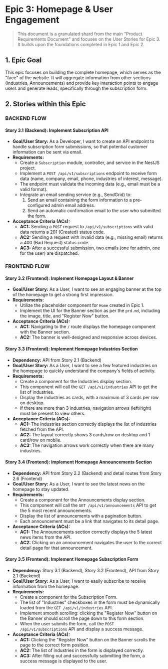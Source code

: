# Epic 3: Homepage & User Engagement

> This document is a granulated shard from the main "Product Requirements Document" and focuses on the User Stories for Epic 3. It builds upon the foundations completed in Epic 1 and Epic 2.

## 1. Epic Goal

This epic focuses on building the complete homepage, which serves as the "face" of the website. It will aggregate information from other sections (Industries, Announcements) and provide key interaction points to engage users and generate leads, specifically through the subscription form.

## 2. Stories within this Epic

### BACKEND FLOW

#### Story 3.1 (Backend): Implement Subscription API

*   **Goal/User Story:** As a Developer, I want to create an API endpoint to handle subscription form submissions, so that potential customer information can be sent via email.
*   **Requirements:**
    *   Create a `Subscription` module, controller, and service in the NestJS project.
    *   Implement a `POST /api/v1/subscriptions` endpoint to receive form data (name, company, email, phone, industries of interest, message).
    *   The endpoint must validate the incoming data (e.g., email must be a valid format).
    *   Integrate an email sending service (e.g., SendGrid) to:
        1.  Send an email containing the form information to a pre-configured admin email address.
        2.  Send an automatic confirmation email to the user who submitted the form.
*   **Acceptance Criteria (ACs):**
    *   **AC1:** Sending a `POST` request to `/api/v1/subscriptions` with valid data returns a 201 (Created) status code.
    *   **AC2:** Sending a request with invalid data (e.g., missing email) returns a 400 (Bad Request) status code.
    *   **AC3:** After a successful submission, two emails (one for admin, one for the user) are dispatched.

### FRONTEND FLOW

#### Story 3.2 (Frontend): Implement Homepage Layout & Banner

*   **Goal/User Story:** As a User, I want to see an engaging banner at the top of the homepage to get a strong first impression.
*   **Requirements:**
    *   Utilize the placeholder component for `Home` created in Epic 1.
    *   Implement the UI for the Banner section as per the `prd.md`, including the image, title, and "Register Now" button.
*   **Acceptance Criteria (ACs):**
    *   **AC1:** Navigating to the `/` route displays the homepage component with the Banner section.
    *   **AC2:** The banner is well-designed and responsive across devices.

#### Story 3.3 (Frontend): Implement Homepage Industries Section

*   **Dependency:** API from Story 2.1 (Backend)
*   **Goal/User Story:** As a User, I want to see a few featured industries on the homepage to quickly understand the company's fields of activity.
*   **Requirements:**
    *   Create a component for the Industries display section.
    *   This component will call the `GET /api/v1/industries` API to get the list of industries.
    *   Display the industries as cards, with a maximum of 3 cards per row on desktop.
    *   If there are more than 3 industries, navigation arrows (left/right) must be present to view others.
*   **Acceptance Criteria (ACs):**
    *   **AC1:** The Industries section correctly displays the list of industries fetched from the API.
    *   **AC2:** The layout correctly shows 3 cards/row on desktop and 1 card/row on mobile.
    *   **AC3:** The navigation arrows work correctly when there are many industries.

#### Story 3.4 (Frontend): Implement Homepage Announcements Section

*   **Dependency:** API from Story 2.2 (Backend) and detail routes from Story 2.6 (Frontend)
*   **Goal/User Story:** As a User, I want to see the latest news on the homepage to stay updated.
*   **Requirements:**
    *   Create a component for the Announcements display section.
    *   This component will call the `GET /api/v1/announcements` API to get the 5 most recent announcements.
    *   Display the list of announcements with a pagination button.
    *   Each announcement must be a link that navigates to its detail page.
*   **Acceptance Criteria (ACs):**
    *   **AC1:** The Announcements section correctly displays the 5 latest news items from the API.
    *   **AC2:** Clicking on an announcement navigates the user to the correct detail page for that announcement.

#### Story 3.5 (Frontend): Implement Homepage Subscription Form

*   **Dependency:** Story 3.1 (Backend), Story 3.2 (Frontend), API from Story 2.1 (Backend)
*   **Goal/User Story:** As a User, I want to easily subscribe to receive information from the homepage.
*   **Requirements:**
    *   Create a component for the Subscription Form.
    *   The list of "Industries" checkboxes in the form must be dynamically loaded from the `GET /api/v1/industries` API.
    *   Implement smooth scrolling: clicking the "Register Now" button on the Banner should scroll the page down to this form section.
    *   When the user submits the form, call the `POST /api/v1/subscriptions` API and display a success message.
*   **Acceptance Criteria (ACs):**
    *   **AC1:** Clicking the "Register Now" button on the Banner scrolls the page to the correct form position.
    *   **AC2:** The list of industries in the form is displayed correctly.
    *   **AC3:** After filling out and successfully submitting the form, a success message is displayed to the user.
